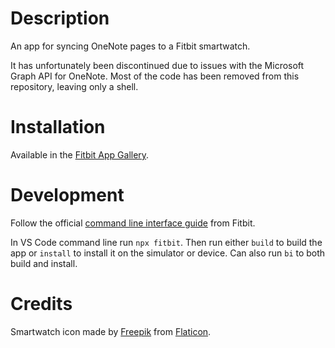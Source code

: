 # Description

An app for syncing OneNote pages to a Fitbit smartwatch.

It has unfortunately been discontinued due to issues with the Microsoft Graph API for OneNote. Most of the code has been removed from this repository, leaving only a shell.

# Installation

Available in the [Fitbit App Gallery](https://gallery.fitbit.com/details/e8173d62-e539-4503-b4e3-5fbbaaf09fbc).

# Development

Follow the official [command line interface guide](https://dev.fitbit.com/build/guides/command-line-interface/) from Fitbit.

In VS Code command line run `npx fitbit`. Then run either `build` to build the app or `install` to install it on the simulator or device. Can also run `bi` to both build and install.

# Credits

Smartwatch icon made by [Freepik](https://www.flaticon.com/authors/freepik) from [Flaticon](https://www.flaticon.com/).